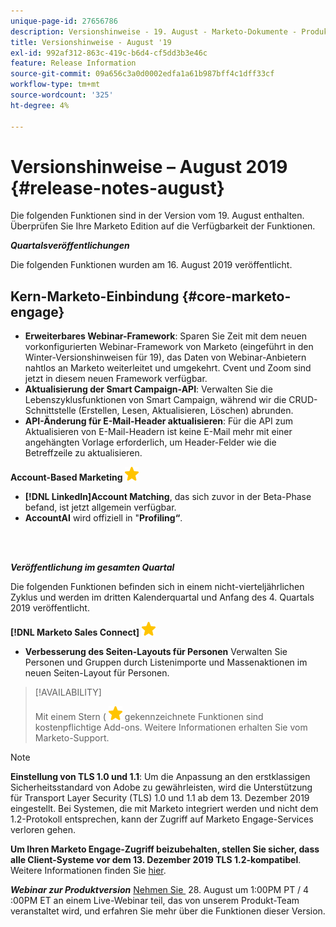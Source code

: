 ```yaml
---
unique-page-id: 27656786
description: Versionshinweise - 19. August - Marketo-Dokumente - Produktdokumentation
title: Versionshinweise - August '19
exl-id: 992af312-863c-419c-b6d4-cf5dd3b3e46c
feature: Release Information
source-git-commit: 09a656c3a0d0002edfa1a61b987bff4c1dff33cf
workflow-type: tm+mt
source-wordcount: '325'
ht-degree: 4%

---
```


# Versionshinweise – August 2019 {#release-notes-august}

Die folgenden Funktionen sind in der Version vom 19. August enthalten. Überprüfen Sie Ihre Marketo Edition auf die Verfügbarkeit der Funktionen.

**_Quartalsveröffentlichungen_**

Die folgenden Funktionen wurden am 16. August 2019 veröffentlicht.

## Kern-Marketo-Einbindung {#core-marketo-engage}

* **Erweiterbares Webinar-Framework**: Sparen Sie Zeit mit dem neuen vorkonfigurierten Webinar-Framework von Marketo (eingeführt in den Winter-Versionshinweisen für 19), das Daten von Webinar-Anbietern nahtlos an Marketo weiterleitet und umgekehrt. Cvent und Zoom sind jetzt in diesem neuen Framework verfügbar.
* **Aktualisierung der Smart Campaign-API**: Verwalten Sie die Lebenszyklusfunktionen von Smart Campaign, während wir die CRUD-Schnittstelle (Erstellen, Lesen, Aktualisieren, Löschen) abrunden.
* **API-Änderung für E-Mail-Header aktualisieren**: Für die API zum Aktualisieren von E-Mail-Headern ist keine E-Mail mehr mit einer angehängten Vorlage erforderlich, um Header-Felder wie die Betreffzeile zu aktualisieren.

**Account-Based Marketing** ![(Stern)](assets/yellow-star.png)

* **[!DNL LinkedIn]Account Matching**, das sich zuvor in der Beta-Phase befand, ist jetzt allgemein verfügbar.
* **AccountAI** wird offiziell in &quot;**Profiling“**.

<br> 

**_Veröffentlichung im gesamten Quartal_**

Die folgenden Funktionen befinden sich in einem nicht-vierteljährlichen Zyklus und werden im dritten Kalenderquartal und Anfang des 4. Quartals 2019 veröffentlicht.

**[!DNL Marketo Sales Connect]** ![(Stern)](assets/yellow-star.png)

* **Verbesserung des Seiten-Layouts für Personen** Verwalten Sie Personen und Gruppen durch Listenimporte und Massenaktionen im neuen Seiten-Layout für Personen.

>[!AVAILABILITY]
>
>Mit einem Stern ( ![(Stern)](assets/yellow-star.png) gekennzeichnete Funktionen sind kostenpflichtige Add-ons. Weitere Informationen erhalten Sie vom Marketo-Support.

>[!NOTE]
>
>**Einstellung von TLS 1.0 und 1.1**: Um die Anpassung an den erstklassigen Sicherheitsstandard von Adobe zu gewährleisten, wird die Unterstützung für Transport Layer Security (TLS) 1.0 und 1.1 ab dem 13. Dezember 2019 eingestellt. Bei Systemen, die mit Marketo integriert werden und nicht dem 1.2-Protokoll entsprechen, kann der Zugriff auf Marketo Engage-Services verloren gehen.
>
>**Um Ihren Marketo Engage-Zugriff beizubehalten, stellen Sie sicher, dass alle Client-Systeme vor dem 13. Dezember 2019 TLS 1.2-kompatibel**. Weitere Informationen finden Sie [hier](https://nation.marketo.com/docs/DOC-7059-tls-10-11-deprecation-faq).

**_Webinar zur Produktversion_** [Nehmen Sie &#x200B;](https://engage.marketo.com/August_19_Release_Webinar.html) 28. August um 1:00PM PT / 4 :00PM ET an einem Live-Webinar teil, das von unserem Produkt-Team veranstaltet wird, und erfahren Sie mehr über die Funktionen dieser Version.
